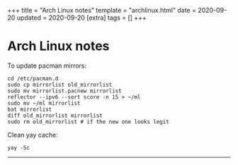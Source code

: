 +++
title = "Arch Linux notes"
template = "archlinux.html"
date = 2020-09-20
updated = 2020-09-20
[extra]
tags = []
+++

# Arch Linux notes

To update pacman mirrors:
```fish
cd /etc/pacman.d
sudo cp mirrorlist old_mirrorlist
sudo mv mirrorlist.pacnew mirrorlist
reflector --ipv6 --sort score -n 15 > ~/ml
sudo mv ~/ml mirrorlist
bat mirrorlist
diff old_mirrorlist mirrorlist
sudo rm old_mirrorlist # if the new one looks legit
```
Clean yay cache:
```
yay -Sc
```

---

